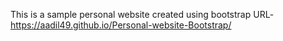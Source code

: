 This is a sample personal website created using bootstrap URL-https://aadil49.github.io/Personal-website-Bootstrap/
